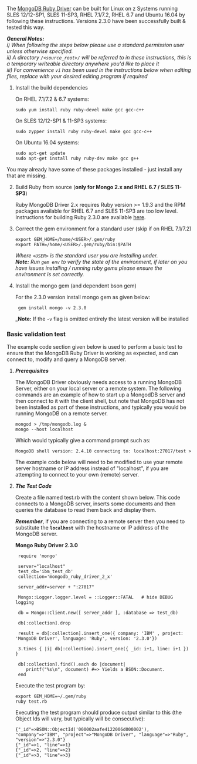 The [MongoDB Ruby Driver](http://docs.mongodb.org/ecosystem/drivers/ruby/) can be built for Linux on z Systems running SLES 12/12-SP1, SLES 11-SP3, RHEL 7.1/7.2, RHEL 6.7 and Ubuntu 16.04 by following these instructions. Versions 2.3.0 have been successfully built & tested this way.

_**General Notes:**_ 	
_i) When following the steps below please use a standard permission user unless otherwise specified._  
_ii) A directory `/<source_root>/` will be referred to in these instructions, this is a temporary writeable directory anywhere you'd like to place it_  
_iii) For convenience `vi` has been used in the instructions below when editing files, replace with your desired editing program if required_


1. Install the build dependencies 

    On RHEL 7.1/7.2 & 6.7 systems:
    ```shell
    sudo yum install ruby ruby-devel make gcc gcc-c++
    ```
    On SLES 12/12-SP1 & 11-SP3 systems:
    ```shell
    sudo zypper install ruby ruby-devel make gcc gcc-c++
    ```
    On Ubuntu 16.04 systems:
    ```shell
    sudo apt-get update
    sudo apt-get install ruby ruby-dev make gcc g++
    ```
  You may already have some of these packages installed - just install any that are missing.

2. Build Ruby from source (**only for Mongo 2.x and RHEL 6.7 / SLES 11-SP3**)

    Ruby MongoDB Driver 2.x requires Ruby version >= 1.9.3 and the RPM packages available for RHEL 6.7 and SLES 11-SP3 are too low level. Instructions for building Ruby 2.3.0 are available [here](https://github.com/linux-on-ibm-z/docs/wiki/Building-Ruby).
3. Correct the gem environment for a standard user (skip if on RHEL 7.1/7.2)

    ```shell
    export GEM_HOME=/home/<USER>/.gem/ruby
    export PATH=/home/<USER>/.gem/ruby/bin:$PATH
    ```
    _Where `<USER>` is the standard user you are installing under._  
    _**Note:** Run `gem env` to verify the state of the environment, if later on you have issues installing / running ruby gems please ensure the environment is set correctly._
4. Install the mongo gem (and dependent bson gem)

	For the 2.3.0 version install mongo gem as given below:
	
    ```shell
     gem install mongo -v 2.3.0
    ```
    _**Note:** If the `-v` flag is omitted entirely the latest version will be installed

### Basic validation test
    
The example code section given below is used to perform a basic test to ensure that the MongoDB Ruby Driver is working as expected, and can connect to, modify and query a MongoDB server.

1. ***Prerequisites***

    The MongoDB Driver obviously needs access to a running MongoDB Server, either on your local server or a remote system. The following commands are an example of how to start up a MongodDB server and then connect to it with the client shell, but note that MongoDB has not been installed as part of these instructions, and typically you would be running MongoDB on a remote server.

    ```shell
    mongod > /tmp/mongodb.log &
    mongo --host localhost 
    ```
    Which would typically give a command prompt such as:
    
    ```shell
    MongoDB shell version: 2.4.10 connecting to: localhost:27017/test > 
    ```
    The example code below will need to be modified to use your remote server hostname or IP address instead of "localhost", if you are attempting to connect to your own (remote) server.
    
2. ***The Test Code***
    
    Create a file named test.rb with the content shown below.  This code connects to a MongoDB server, inserts some documents and then queries the database to read them back and display them. 
	
	_**Remember**_, if you are connecting to a remote server then you need to substitute the **`localhost`** with the hostname or IP address of the MongoDB server.
   
   **Mongo Ruby Driver 2.3.0**  
   
   ```shell
    require 'mongo'

    server="localhost"
    test_db='ibm_test_db'
    collection='mongodb_ruby_driver_2_x'

    server_addr=server + ":27017"

    Mongo::Logger.logger.level = ::Logger::FATAL   # hide DEBUG logging

    db = Mongo::Client.new([ server_addr ], :database => test_db)

    db[:collection].drop

    result = db[:collection].insert_one({ company: 'IBM' , project: 'MongoDB Driver', language: 'Ruby', version: '2.3.0'})

    3.times { |i| db[:collection].insert_one({ _id: i+1, line: i+1 }) }

    db[:collection].find().each do |document|
       printf("%s\n", document) #=> Yields a BSON::Document.
    end
    ```
    
    Execute the test program by:
    ```shell
    export GEM_HOME=~/.gem/ruby
    ruby test.rb
    ```
    Executing the test program should produce output similar to this (the Object Ids will vary, but typically will be consecutive):
    ```shell
    {"_id"=>BSON::ObjectId('000002aafe4122006d000002'), "company"=>"IBM", "project"=>"MongoDB Driver", "language"=>"Ruby", "version"=>"2.3.0"}
    {"_id"=>1, "line"=>1}
    {"_id"=>2, "line"=>2}
    {"_id"=>3, "line"=>3}

    ```